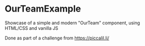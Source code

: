 # OurTeamExample
Showcase of a simple and modern "OurTeam" component, using HTML/CSS and vanilla JS

Done as part of a challenge from https://piccalil.li/
